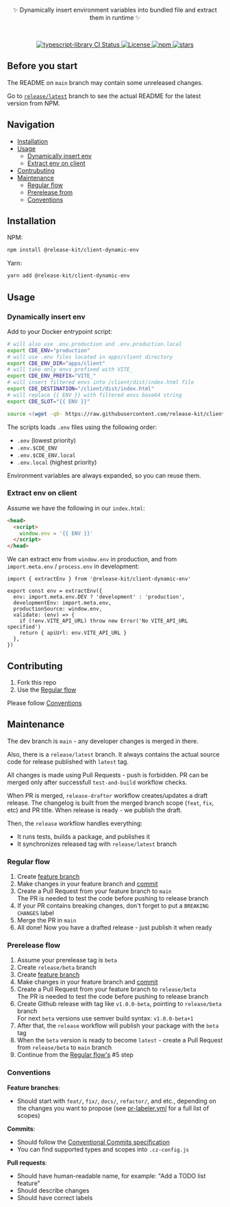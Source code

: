 <p align="center">
  ✨ Dynamically insert environment variables into bundled file and extract them in runtime ✨
</p>
<br/>
<p align="center">
  <a href="https://github.com/release-kit/client-dynamic-env/actions?query=branch%3Amain">
    <img src="https://github.com/release-kit/client-dynamic-env/actions/workflows/test-and-build.yml/badge.svg?event=push&branch=main" alt="typescript-library CI Status" />
  </a>
  <a href="https://opensource.org/licenses/MIT" rel="nofollow">
    <img src="https://img.shields.io/github/license/release-kit/client-dynamic-env" alt="License">
  </a>
  <a href="https://www.npmjs.com/package/@release-kit/client-dynamic-env" rel="nofollow">
    <img src="https://img.shields.io/npm/dw/@release-kit/client-dynamic-env.svg" alt="npm">
  </a>
  <a href="https://www.npmjs.com/package/@release-kit/client-dynamic-env" rel="nofollow">
    <img src="https://img.shields.io/github/stars/release-kit/client-dynamic-env" alt="stars">
  </a>
</p>

## Before you start

The README on `main` branch may contain some unreleased changes.

Go to [`release/latest`](https://github.com/release-kit/client-dynamic-env/tree/release/latest) branch to see the actual README for the latest version from NPM.

## Navigation

- [Installation](#installation)
- [Usage](#usage)
  - [Dynamically insert env](#dynamically-insert-env)
  - [Extract env on client](#extract-env-on-client)
- [Contrubuting](#contributing)
- [Maintenance](#maintenance)
  - [Regular flow](#regular-flow)
  - [Prerelease from](#prerelease-flow)
  - [Conventions](#conventions)

## Installation

NPM:

```sh
npm install @release-kit/client-dynamic-env
```

Yarn:

```sh
yarn add @release-kit/client-dynamic-env
```

## Usage

### Dynamically insert env

Add to your Docker entrypoint script:

```sh
# will also use .env.production and .env.production.local
export CDE_ENV="production"
# will use .env files located in apps/client directory
export CDE_ENV_DIR="apps/client"
# will take only envs prefixed with VITE_
export CDE_ENV_PREFIX="VITE_"
# will insert filtered envs into /client/dist/index.html file
export CDE_DESTINATION="/client/dist/index.html"
# will replace {{ ENV }} with filtered envs base64 string
export CDE_SLOT="{{ ENV }}"

source <(wget -qO- https://raw.githubusercontent.com/release-kit/client-dynamic-env/main/scripts/insert.sh)
```

The scripts loads `.env` files using the following order:

- `.env` (lowest priority)
- `.env.$CDE_ENV`
- `.env.$CDE_ENV.local`
- `.env.local` (highest priority)

Environment variables are always expanded, so you can reuse them.

### Extract env on client

Assume we have the following in our `index.html`:

```html
<head>
  <script>
    window.env = '{{ ENV }}'
  </script>
</head>
```

We can extract env from `window.env` in production, and from `import.meta.env` / `process.env` in development:

```tsx
import { extractEnv } from '@release-kit/client-dynamic-env'

export const env = extractEnv({
  env: import.meta.env.DEV ? 'development' : 'production',
  developmentEnv: import.meta.env,
  productionSource: window.env,
  validate: (env) => {
    if (!env.VITE_API_URL) throw new Error('No VITE_API_URL specified')
    return { apiUrl: env.VITE_API_URL }
  },
})
```

## Contributing

1. Fork this repo
2. Use the [Regular flow](#regular-flow)

Please follow [Conventions](#conventions)

## Maintenance

The dev branch is `main` - any developer changes is merged in there.

Also, there is a `release/latest` branch. It always contains the actual source code for release published with `latest` tag.

All changes is made using Pull Requests - push is forbidden. PR can be merged only after successfull `test-and-build` workflow checks.

When PR is merged, `release-drafter` workflow creates/updates a draft release. The changelog is built from the merged branch scope (`feat`, `fix`, etc) and PR title. When release is ready - we publish the draft.

Then, the `release` workflow handles everything:

- It runs tests, builds a package, and publishes it
- It synchronizes released tag with `release/latest` branch

### Regular flow

1. Create [feature branch](#conventions)
2. Make changes in your feature branch and [commit](#conventions)
3. Create a Pull Request from your feature branch to `main`  
   The PR is needed to test the code before pushing to release branch
4. If your PR contains breaking changes, don't forget to put a `BREAKING CHANGES` label
5. Merge the PR in `main`
6. All done! Now you have a drafted release - just publish it when ready

### Prerelease flow

1. Assume your prerelease tag is `beta`
2. Create `release/beta` branch
3. Create [feature branch](#conventions)
4. Make changes in your feature branch and [commit](#conventions)
5. Create a Pull Request from your feature branch to `release/beta`  
   The PR is needed to test the code before pushing to release branch
6. Create Github release with tag like `v1.0.0-beta`, pointing to `release/beta` branch  
   For next `beta` versions use semver build syntax: `v1.0.0-beta+1`
7. After that, the `release` workflow will publish your package with the `beta` tag
8. When the `beta` version is ready to become `latest` - create a Pull Request from `release/beta` to `main` branch
9. Continue from the [Regular flow's](#regular-flow) #5 step

### Conventions

**Feature branches**:

- Should start with `feat/`, `fix/`, `docs/`, `refactor/`, and etc., depending on the changes you want to propose (see [pr-labeler.yml](./.github/pr-labeler.yml) for a full list of scopes)

**Commits**:

- Should follow the [Conventional Commits specification](https://www.conventionalcommits.org)
- You can find supported types and scopes into `.cz-config.js`

**Pull requests**:

- Should have human-readable name, for example: "Add a TODO list feature"
- Should describe changes
- Should have correct labels
